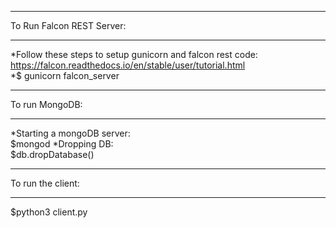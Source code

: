 **************************
To Run Falcon REST Server:
**************************

*Follow these steps to setup gunicorn and falcon rest code:<br/>
	https://falcon.readthedocs.io/en/stable/user/tutorial.html<br/>
*$ gunicorn falcon_server

***************
To run MongoDB:
***************

*Starting a mongoDB server:<br/>
$mongod
*Dropping DB:<br/>
$db.dropDatabase()

******************
To run the client:
******************

$python3 client.py <K> <T> <SD>
